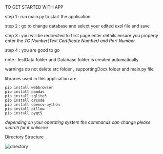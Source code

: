 TO GET STARTED WITH APP

step 1 : run main.py to start the application

step 2 : go to change database and select your edited exel file and save

step 3 : you will be redirected to first page enter details ensure you properly enter the *TC Number(Test Certificate Number) and Part Number*

step 4 : you are good to go 

note   : testData folder and Database folder is created automatically 

warnings do not delete src folder , supportingDocx folder and main.py file


libraries used in this application are 

    pip install webbrowser
    pip install pandas
    pip install sqlite3
    pip install qrcode
    pip install opencv-python
    pip install pillow
    pip install pyqt5

*depending on your operating system the commands can change please search for it online*ire

Directory Structure 

![directory](https://github.com/adityakhode/MPUTESTKITUI/assets/113977001/258e708d-2368-41db-b26f-5de544325aee)

